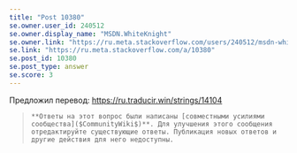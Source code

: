 ```yaml
---
title: "Post 10380"
se.owner.user_id: 240512
se.owner.display_name: "MSDN.WhiteKnight"
se.owner.link: "https://ru.meta.stackoverflow.com/users/240512/msdn-whiteknight"
se.link: "https://ru.meta.stackoverflow.com/a/10380"
se.post_id: 10380
se.post_type: answer
se.score: 3
---
```

<p>Предложил перевод: <a href="https://ru.traducir.win/strings/14104" rel="nofollow noreferrer">https://ru.traducir.win/strings/14104</a></p>

<blockquote>
  <p><code>**Ответы на этот вопрос были написаны [совместными усилиями сообщества]($CommunityWiki$)**. Для улучшения этого сообщения отредактируйте существующие ответы. Публикация новых ответов и другие действия для него недоступны.</code></p>
</blockquote>
